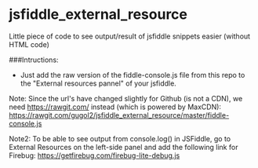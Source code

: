 # jsfiddle_external_resource
Little piece of code to see output/result of jsfiddle snippets easier (without HTML code)

###Intructions:
* Just add the raw version of the fiddle-console.js file from this repo to the "External resources pannel" of your jsfiddle.

Note: Since the url's have changed slightly for Github (is not a CDN), we need <https://rawgit.com/> instead (which is powered by MaxCDN): <https://rawgit.com/gugol2/jsfiddle_external_resource/master/fiddle-console.js>

Note2: To be able to see output from console.log() in JSFiddle, go to External Resources on the left-side panel and add the following link for Firebug:
<https://getfirebug.com/firebug-lite-debug.js>



